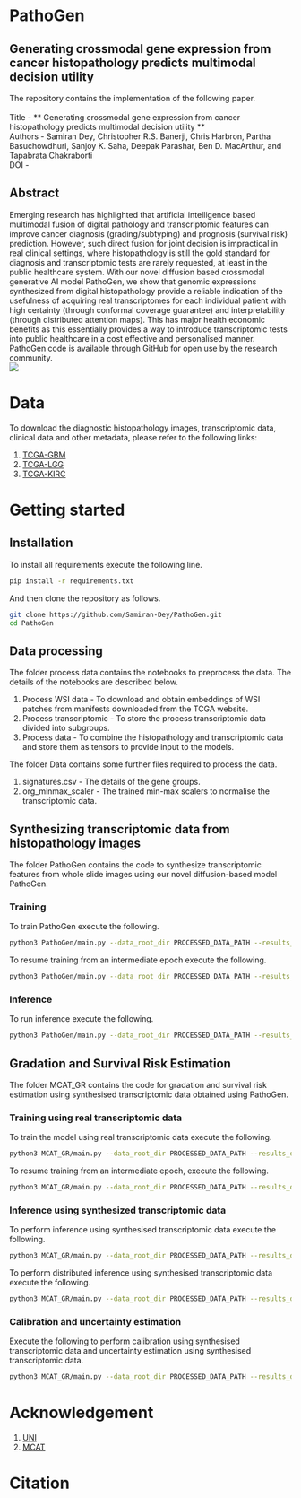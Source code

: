 
# PathoGen
## Generating crossmodal gene expression from cancer histopathology predicts multimodal decision utility

The repository contains the implementation of the following paper. \
\
Title - ** Generating crossmodal gene expression from cancer histopathology predicts multimodal decision utility ** \
Authors - Samiran Dey, Christopher R.S. Banerji, Chris Harbron, Partha Basuchowdhuri, Sanjoy K. Saha, Deepak Parashar, Ben D. MacArthur, and Tapabrata Chakraborti \
DOI - 

## Abstract
Emerging research has highlighted that artificial intelligence based multimodal fusion of digital pathology and transcriptomic features can improve cancer diagnosis (grading/subtyping) and prognosis (survival risk) prediction. However, such direct fusion for joint decision is impractical in real clinical settings, where histopathology is still the gold standard for diagnosis and transcriptomic tests are rarely requested, at least in the public healthcare system. With our novel diffusion based crossmodal generative AI model PathoGen, we show that genomic expressions synthesized from digital histopathology provide a reliable indication of the usefulness of acquiring real transcriptomes for each individual patient with high certainty (through conformal coverage guarantee) and interpretability (through distributed attention maps). This has major health economic benefits as this essentially provides a way to introduce transcriptomic tests into public healthcare in a cost effective and personalised manner. PathoGen code is available through GitHub for open use by the research community.
\
<img src="./images/Overview.PNG">  </img>


# Data
To download the diagnostic histopathology images, transcriptomic data, clinical data and other metadata, please refer to the following links:
1. [TCGA-GBM](https://portal.gdc.cancer.gov/projects/TCGA-GBM)
2. [TCGA-LGG](https://portal.gdc.cancer.gov/projects/TCGA-LGG)
3. [TCGA-KIRC](https://portal.gdc.cancer.gov/projects/TCGA-KIRC)




# Getting started

## Installation
To install all requirements execute the following line.
```bash
pip install -r requirements.txt 
```
And then clone the repository as follows. 
```bash
git clone https://github.com/Samiran-Dey/PathoGen.git
cd PathoGen
```

## Data processing
The folder process data contains the notebooks to preprocess the data. The details of the notebooks are described below.
1. Process WSI data - To download and obtain embeddings of WSI patches from manifests downloaded from the TCGA website.
2. Process transcriptomic - To store the process transcriptomic data divided into subgroups.
3. Process data - To combine the histopathology and transcriptomic data and store them as tensors to provide input to the models.

The folder Data contains some further files required to process the data.
1. signatures.csv - The details of the gene groups.
2. org_minmax_scaler - The trained min-max scalers to normalise the transcriptomic data.



## Synthesizing transcriptomic data from histopathology images
The folder PathoGen contains the code to synthesize transcriptomic features from whole slide images using our novel diffusion-based model PathoGen. 

### Training
To train PathoGen execute the following.
```bash
python3 PathoGen/main.py --data_root_dir PROCESSED_DATA_PATH --results_dir RESULT_DIRECTORY_PATH --max_epochs NUMBER_OF_EPOCHS
```
To resume training from an intermediate epoch execute the following.
```bash
python3 PathoGen/main.py --data_root_dir PROCESSED_DATA_PATH --results_dir RESULT_DIRECTORY_PATH --max_epochs NUMBER_OF_EPOCHS --weight_path PATH_OF_WEIGHT_TO_LOAD --start_epoch START_EPOCH_NUMBER
```

### Inference
To run inference execute the following.
```bash
python3 PathoGen/main.py --data_root_dir PROCESSED_DATA_PATH --results_dir RESULT_DIRECTORY_PATH --weight_path PATH_OF_WEIGHT_TO_LOAD --op_mode test
```


## Gradation and Survival Risk Estimation
The folder MCAT_GR contains the code for gradation and survival risk estimation using synthesised transcriptomic data obtained using PathoGen.

### Training using real transcriptomic data
To train the model using real transcriptomic data execute the following.
```bash
python3 MCAT_GR/main.py --data_root_dir PROCESSED_DATA_PATH --results_dir RESULT_DIRECTORY_PATH --max_epochs NUMBER_OF_EPOCHS --data_type real --op_mode train —n_timebin NUMBER_OF_SURVIVAL_TIME_BINS --n_grade NUMBER_OF_GRADES
```

To resume training from an intermediate epoch, execute the following.
```bash
python3 MCAT_GR/main.py --data_root_dir PROCESSED_DATA_PATH --results_dir RESULT_DIRECTORY_PATH --max_epochs NUMBER_OF_EPOCHS --data_type real —op_mode train --best_weight_path PATH_OF_WEIGHT_TO_LOAD --start_epoch START_EPOCH_NUMBER —n_timebin NUMBER_OF_SURVIVAL_TIME_BINS --n_grade NUMBER_OF_GRADES
```

### Inference using synthesized transcriptomic data
To perform inference using synthesised transcriptomic data execute the following.
```bash
python3 MCAT_GR/main.py --data_root_dir PROCESSED_DATA_PATH --results_dir RESULT_DIRECTORY_PATH  --data_type syn --op_mode test --best_weight_path PATH_OF_BEST_WEIGHT --test_syn_path PATH_TO_SYNTHESIZED_TRANSCRIPTOMES —n_timebin NUMBER_OF_SURVIVAL_TIME_BINS --n_grade NUMBER_OF_GRADES
```

To perform distributed inference using synthesised transcriptomic data execute the following.
```bash
python3 MCAT_GR/main.py --data_root_dir PROCESSED_DATA_PATH --results_dir RESULT_DIRECTORY_PATH  --data_type syn --op_mode test --best_weight_path PATH_OF_BEST_WEIGHT --test_syn_path PATH_TO_SYNTHESIZED_TRANSCRIPTOMES —n_timebin NUMBER_OF_SURVIVAL_TIME_BINS --n_grade NUMBER_OF_GRADES --test_type distributed
```

### Calibration and uncertainty estimation
Execute the following to perform calibration using synthesised transcriptomic data and uncertainty estimation using synthesised transcriptomic data.
```bash
python3 MCAT_GR/main.py --data_root_dir PROCESSED_DATA_PATH --results_dir RESULT_DIRECTORY_PATH  --data_type syn --op_mode calibrate --best_weight_path PATH_OF_BEST_WEIGHT --test_syn_path PATH_TO_SYNTHESIZED_TRANSCRIPTOMES —n_timebin NUMBER_OF_SURVIVAL_TIME_BINS --n_grade NUMBER_OF_GRADES
```


# Acknowledgement 
1. [UNI](https://github.com/mahmoodlab/UNI?tab=readme-ov-file)
2. [MCAT](https://github.com/mahmoodlab/MCAT/tree/master?tab=readme-ov-file#downloading-tcga-data)


# Citation
```bash

```

```bash
 
```



